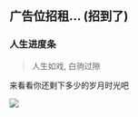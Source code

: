 ## 广告位招租... (招到了)

### 人生进度条

> 人生如戏, 白驹过隙

来看看你还剩下多少的岁月时光吧

![](https://z3.ax1x.com/2021/09/30/4IMWxe.jpg)
